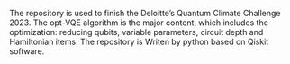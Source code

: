 The repository is used to finish the Deloitte’s Quantum Climate Challenge 2023.
The opt-VQE algorithm is the major content, which includes the optimization: reducing qubits, variable parameters, circuit depth and Hamiltonian items.
The repository is Writen by python based on Qiskit software.
